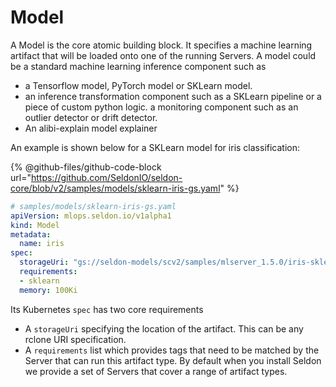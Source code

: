 # Model

A Model is the core atomic building block. It specifies a machine learning artifact that will be loaded onto one of the running Servers. A model could be a standard machine learning inference component such as

 * a Tensorflow model, PyTorch model or SKLearn model.
 * an inference transformation component such as a SKLearn pipeline or a piece of custom python logic.
 a monitoring component such as an outlier detector or drift detector.
 * An alibi-explain model explainer

An example is shown below for a SKLearn model for iris classification:

{% @github-files/github-code-block url="https://github.com/SeldonIO/seldon-core/blob/v2/samples/models/sklearn-iris-gs.yaml" %}

```yaml
# samples/models/sklearn-iris-gs.yaml
apiVersion: mlops.seldon.io/v1alpha1
kind: Model
metadata:
  name: iris
spec:
  storageUri: "gs://seldon-models/scv2/samples/mlserver_1.5.0/iris-sklearn"
  requirements:
  - sklearn
  memory: 100Ki
```

Its Kubernetes `spec` has two core requirements

 * A `storageUri` specifying the location of the artifact. This can be any rclone URI specification.
 * A `requirements` list which provides tags that need to be matched by the Server that can run this artifact type. By default when you install Seldon we provide a set of Servers that cover a range of artifact types.


